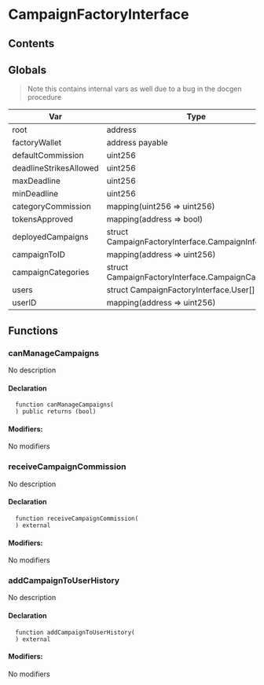 # CampaignFactoryInterface





## Contents
<!-- START doctoc -->
<!-- END doctoc -->

## Globals

> Note this contains internal vars as well due to a bug in the docgen procedure

| Var | Type |
| --- | --- |
| root | address |
| factoryWallet | address payable |
| defaultCommission | uint256 |
| deadlineStrikesAllowed | uint256 |
| maxDeadline | uint256 |
| minDeadline | uint256 |
| categoryCommission | mapping(uint256 => uint256) |
| tokensApproved | mapping(address => bool) |
| deployedCampaigns | struct CampaignFactoryInterface.CampaignInfo[] |
| campaignToID | mapping(address => uint256) |
| campaignCategories | struct CampaignFactoryInterface.CampaignCategory[] |
| users | struct CampaignFactoryInterface.User[] |
| userID | mapping(address => uint256) |



## Functions

### canManageCampaigns
No description


#### Declaration
```solidity
  function canManageCampaigns(
  ) public returns (bool)
```

#### Modifiers:
No modifiers



### receiveCampaignCommission
No description


#### Declaration
```solidity
  function receiveCampaignCommission(
  ) external
```

#### Modifiers:
No modifiers



### addCampaignToUserHistory
No description


#### Declaration
```solidity
  function addCampaignToUserHistory(
  ) external
```

#### Modifiers:
No modifiers





